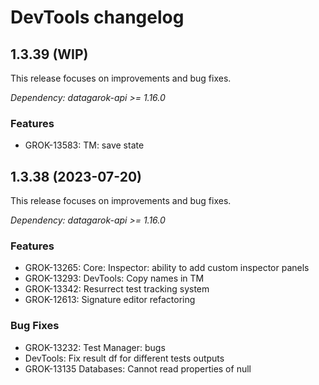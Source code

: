 # DevTools changelog

## 1.3.39 (WIP)

This release focuses on improvements and bug fixes.

*Dependency: datagarok-api >= 1.16.0*

### Features

* GROK-13583: TM: save state

## 1.3.38 (2023-07-20)

This release focuses on improvements and bug fixes.

*Dependency: datagarok-api >= 1.16.0*

### Features

* GROK-13265: Core: Inspector: ability to add custom inspector panels
* GROK-13293: DevTools: Copy names in TM
* GROK-13342: Resurrect test tracking system
* GROK-12613: Signature editor refactoring
         
### Bug Fixes

* GROK-13232: Test Manager: bugs
* DevTools: Fix result df for different tests outputs
* GROK-13135 Databases: Cannot read properties of null

